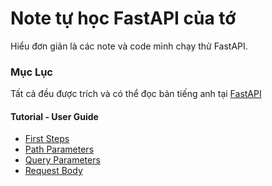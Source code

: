 # Note tự học FastAPI của tớ

Hiểu đơn giản là các note và code mình chạy thử FastAPI. 

### Mục Lục 

Tất cả đều được trích và có thể đọc bản tiếng anh tại [FastAPI](https://fastapi.tiangolo.com/tutorial/query-params/)

#### Tutorial - User Guide

- [First Steps](./tutorial/first_steps/)
- [Path Parameters](./tutorial/path_param/)
- [Query Parameters](./tutorial/query_parameter/)
- [Request Body](./tutorial/request_body/)